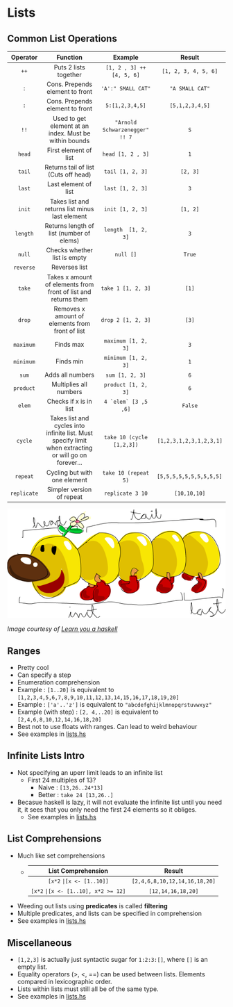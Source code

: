# Lists
## **Common List Operations**
Operator | Function | Example | Result
:---: | :---: | :---:| :---:
`++` | Puts 2 lists together | `[1, 2 , 3] ++ [4, 5, 6]` | `[1, 2, 3, 4, 5, 6]`
`:` | Cons. Prepends element to front | `'A':" SMALL CAT"` | `"A SMALL CAT"`
`:` | Cons. Prepends element to front | `5:[1,2,3,4,5]` | `[5,1,2,3,4,5]`
`!!` | Used to get element at an index. Must be within bounds | `"Arnold Schwarzenegger" !! 7` | `S`
`head` | First element of list | `head [1, 2 , 3]` | `1`
`tail` | Returns tail of list (Cuts off head) | `tail [1, 2, 3]` | `[2, 3]`
`last` | Last element of list | `last [1, 2, 3]` | `3`
`init` | Takes list and returns list minus last element | `init [1, 2, 3]` | `[1, 2]`
`length` | Returns length of list (number of elems) | `length  [1, 2, 3]` | `3`
`null` | Checks whether list is empty | `null []` | `True`
`reverse` | Reverses list | 
`take` | Takes x amount of elements from front of list and returns them | `take 1 [1, 2, 3]` | `[1]`
`drop` | Removes x amount of elements from front of list | `drop 2 [1, 2, 3]` | `[3]`
`maximum` | Finds max | `maximum [1, 2, 3]` | `3`
`minimum` | Finds min | `minimum [1, 2, 3]` | `1`
`sum` | Adds all numbers | `sum [1, 2, 3]` | `6`
`product` | Multiplies all numbers | `product [1, 2, 3]` | `6`
`elem` | Checks if x is in list | `` 4 `elem` [3 ,5 ,6] ``| `False`
`cycle` | Takes list and cycles into infinite list. Must specify limit when extracting or will go on forever... | `take 10 (cycle [1,2,3])` | `[1,2,3,1,2,3,1,2,3,1]`
`repeat` | Cycling but with one element | `take 10 (repeat 5)` | `[5,5,5,5,5,5,5,5,5,5]  `
`replicate` | Simpler version of repeat | `replicate 3 10` | `[10,10,10]`

  ![alt text](res/listmonster.png "List monster")

  _Image courtesy of [Learn you a haskell](http://learnyouahaskell.com/)_
    
## **Ranges**
+ Pretty cool
+ Can specify a step
+ Enumeration comprehension
+ Example : `[1..20]` is equivalent to `[1,2,3,4,5,6,7,8,9,10,11,12,13,14,15,16,17,18,19,20]`
+ Example : `['a'..'z']` is equivalent to `"abcdefghijklmnopqrstuvwxyz"`
+ Example (with step) : `[2, 4,..20]` is equivalent to `[2,4,6,8,10,12,14,16,18,20]`
+ Best not to use floats with ranges. Can lead to weird behaviour
+ See examples in [lists.hs](https://github.com/rvailnaveed/haskell/blob/master/lists.hs)

## **Infinite Lists Intro**
+ Not specifying an uperr limit leads to an infinite list
    + First 24 multiples of 13?
      + Naive : `[13,26..24*13]`
      + Better : `take 24 [13,26..]`
+ Becasue haskell is lazy, it will not evaluate the infinite list until you need it, it sees that you only need the first 24 elements so it obliges.
    + See examples in [lists.hs](https://github.com/rvailnaveed/haskell/blob/master/lists.hs)
  
## **List Comprehensions**
+ Much like set comprehensions
  +  List Comprehension | Result
       :---: | :---:
       `[x*2` <code>&#124;</code>`[x <- [1..10]]` | `[2,4,6,8,10,12,14,16,18,20]`
       `[x*2` <code>&#124;</code>`[x <- [1..10], x*2 >= 12]` | `[12,14,16,18,20]`
+ Weeding out lists using **predicates** is called **filtering**
+ Multiple predicates, and lists can be specified in comprehension
+ See examples in [lists.hs](https://github.com/rvailnaveed/haskell/blob/master/lists.hs)

## **Miscellaneous**
  + `[1,2,3]` is actually just syntactic sugar for `1:2:3:[]`, where `[]` is an empty list.
  + Equality operators (>, <, ==) can be used between lists. Elements compared in lexicographic order.
  + Lists within lists must still all be of the same type.
  + See examples in [lists.hs](https://github.com/rvailnaveed/haskell/blob/master/lists.hs)